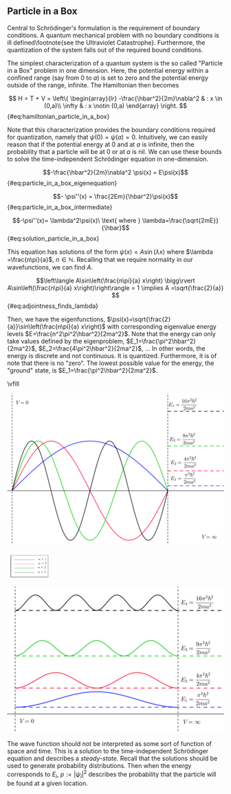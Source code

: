 
## Particle in a Box

Central to Schrödinger's formulation 
is the requirement of boundary conditions. A quantum mechanical problem with no boundary conditions is ill defined\footnote{see the Ultraviolet Catastrophe}. Furthermore, the quantization of the system falls out of the required bound conditions.

The simplest characterization of a quantum system is the so called "Particle in a Box" problem in one dimension. Here, the potential energy within a confined range (say from 0 to $a$) is set to zero and the potential energy outside of the range, infinite. The Hamiltonian then becomes

 $$
   H = T + V =  \left\{
     \begin{array}{lr}
       -\frac{\hbar^2}{2m}\nabla^2 & : x \in (0,a)\\
       \infty & : x \notin (0,a)
     \end{array}
   \right.
$$ {#eq:hamiltonian_particle_in_a_box}

Note that this characterization provides the boundary conditions required for quantization, 
namely that $\psi(0)=\psi(a)=0$. Intuitively, we can easily reason that if the potential 
energy at 0 and at $a$ is infinite, then the probability that a particle will be at 0 
or at $a$ is nil. We can use these bounds to solve the time-independent 
Schrödinger equation in one-dimension.

$$-\frac{\hbar^2}{2m}\nabla^2 \psi(x) = E\psi(x)$$ {#eq:particle_in_a_box_eigenequation}

$$- \psi''(x) = \frac{2Em}{\hbar^2}\psi(x)$$ {#eq:particle_in_a_box_intermediate}

$$-\psi''(x)= \lambda^2\psi(x)\ \text{ where } 
\lambda=\frac{\sqrt{2mE}}{\hbar}$$ {#eq:solution_particle_in_a_box}

This equation has solutions of the form $\psi(x)=A\sin(\lambda x)$ where 
$\lambda =\frac{n\pi}{a}$, $n\in\mathbb{N}$. Recalling that we require normality 
in our wavefunctions, we can find $A$. 

$$\left\langle A\sin\left(\frac{n\pi}{a} x\right) 
\bigg\rvert A\sin\left(\frac{n\pi}{a} x\right)\right\rangle = 1
\implies A =\sqrt{\frac{2}{a}}
$$ {#eq:adjointness_finds_lambda}

Then, we have the eigenfunctions, 
$\psi(x)=\sqrt{\frac{2}{a}}\sin\left(\frac{n\pi}{a} x\right)$ with corresponding 
eigenvalue energy levels $E=\frac{n^2\pi^2\hbar^2}{2ma^2}$. Note that the energy can only 
take values defined by the eigenproblem, $E_1=\frac{\pi^2\hbar^2}{2ma^2}$, 
$E_2=\frac{4\pi^2\hbar^2}{2ma^2}$, ... In other words, the energy is discrete and not 
continuous. It is quantized. Furthermore, it is of note that there is no "zero". The lowest
possible value for the energy, the "ground" state, is $E_1=\frac{\pi^2\hbar^2}{2ma^2}$.

\vfill

![Wave Functions \& Energies in a 1-D Box](assets/graphics/1dbox-geo.png)

<img src="assets/graphics/n.png" width=100px>

![Probability Distributions in a 1-D Box](assets/graphics/1dbox-prob.png)

<!-- \begin{figure}[h]
\minipage{0.32\textwidth}
\includegraphics[width=\textwidth]{assets/graphics/1dbox-geo.png}
\caption{Wave Functions \& Energies in a 1-D Box}
\endminipage\hfill
\minipage{0.32\textwidth}
\centering
\includegraphics[width=1in]{assets/graphics/n.png}
\endminipage\hfill
\minipage{0.32\textwidth}
\includegraphics[width=\textwidth]{assets/graphics/1dbox-prob.png}
\caption{Probability Distributions in a 1-D Box}
\endminipage\hfill
\end{figure} 
-->

The wave function should not be interpreted as some sort of function of space and time. 
This is a solution to the time-independent Schrödinger equation and describes a *steady-state*. 
Recall that the solutions should be used to generate probability distributions. 
Then when the energy corresponds to $E_i$, $p:=\rvert\psi_i\rvert^2$ describes the probability 
that the particle will be found at a given location. 


